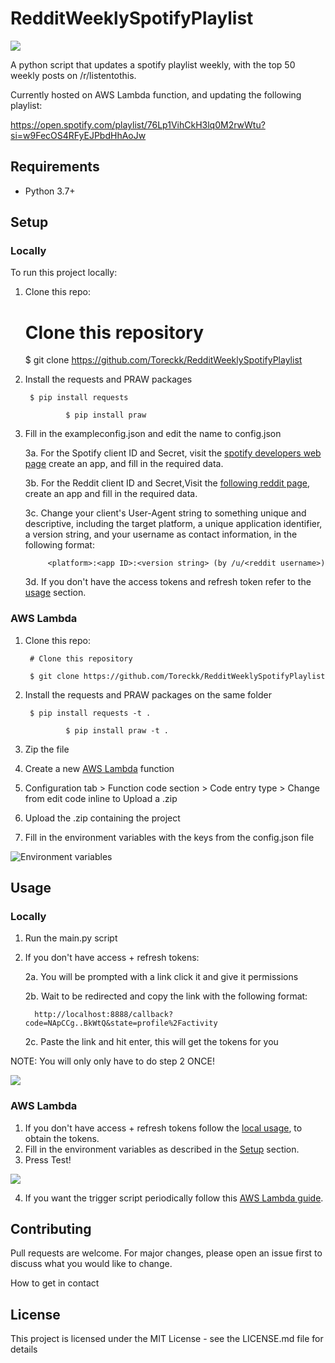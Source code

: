 # RedditWeeklySpotifyPlaylist
![](https://res.cloudinary.com/toreckk/image/upload/v1562946657/SpotifyPlaylist.png)

A python script that updates a spotify playlist weekly, with the top 50 weekly posts on /r/listentothis.

Currently hosted on AWS Lambda function, and updating the following playlist: 



https://open.spotify.com/playlist/76Lp1VihCkH3lq0M2rwWtu?si=w9FecOS4RFyEJPbdHhAoJw

## Requirements

 - Python 3.7+


## Setup

### Locally

To run this project locally:

1. Clone this repo:

	# Clone this repository
                
	$ git clone https://github.com/Toreckk/RedditWeeklySpotifyPlaylist
        
2. Install the requests and PRAW packages

		$ pip install requests

                $ pip install praw
                
3. Fill in the exampleconfig.json and edit the name to config.json

	 3a. For the Spotify client ID and Secret, visit the [spotify developers web page](https://developer.spotify.com/) create an app, and fill in the required data. 
     
     3b. For the Reddit client ID and Secret,Visit the [following reddit page](https://www.reddit.com/prefs/apps/), create an app and fill in the required data.
     
     3c. Change your client's User-Agent string to something unique and descriptive, including the target platform, a unique application identifier, a version string, and your username as contact information, in the following format:
     
			<platform>:<app ID>:<version string> (by /u/<reddit username>)
            
     3d. If you don't have the access tokens and refresh token refer to the [usage](##usage) section.
     
   
            
### AWS Lambda

1. Clone this repo:

		# Clone this repository
                
		$ git clone https://github.com/Toreckk/RedditWeeklySpotifyPlaylist
                
2. Install the requests and PRAW packages on the same folder

		$ pip install requests -t .

                $ pip install praw -t .
                
                
3. Zip the file                 
4. Create a new [AWS Lambda](https://aws.amazon.com/lambda/) function
5. Configuration tab > Function code section > Code entry type > Change from edit code inline to Upload a .zip
6. Upload the .zip containing the project
7. Fill in the environment variables with the keys from the config.json file 

![Environment variables](https://res.cloudinary.com/toreckk/image/upload/v1562945167/Secrets.png)
             
             
             
## Usage

### Locally

1. Run the main.py script
2. If you don't have access + refresh tokens:

	 2a. You will be prompted with a link click it and give it permissions
     
     2b. Wait to be redirected and copy the link with the following format:
     
         http://localhost:8888/callback?code=NApCCg..BkWtQ&state=profile%2Factivity
         
     2c. Paste the link and hit enter, this will get the tokens for you
     
NOTE: You will only only have to do step 2 ONCE!


![](https://res.cloudinary.com/toreckk/image/upload/v1562946265/WithTokens.png)


### AWS Lambda

1. If you don't have access + refresh tokens follow the [local usage](##Usage), to obtain the tokens.
2. Fill in the environment variables as described in the [Setup](##Setup) section.
3. Press Test!

![](https://res.cloudinary.com/toreckk/image/upload/v1562946618/TestAWSLambda.png)

4. If you want the trigger script periodically follow this  [AWS Lambda guide](https://docs.aws.amazon.com/AmazonCloudWatch/latest/events/ScheduledEvents.html).



## Contributing


Pull requests are welcome. For major changes, please open an issue first to discuss what you would like to change.

How to get in contact


## License
This project is licensed under the MIT License - see the LICENSE.md file for details



         


